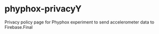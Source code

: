 # phyphox-privacyY
Privacy policy page for Phyphox experiment to send accelerometer data to Firebase.Final 
